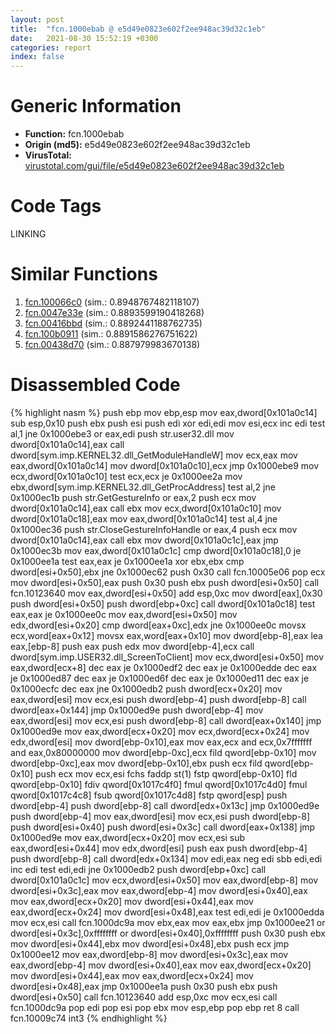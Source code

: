 ```yaml
---
layout: post
title:  "fcn.1000ebab @ e5d49e0823e602f2ee948ac39d32c1eb"
date:   2021-08-30 15:52:19 +0300
categories: report
index: false
---
```


# Generic Information
- **Function:** fcn.1000ebab
- **Origin (md5):** e5d49e0823e602f2ee948ac39d32c1eb
- **VirusTotal:** [virustotal.com/gui/file/e5d49e0823e602f2ee948ac39d32c1eb][virustotal_ref]

# Code Tags
<span class="tag" id="LINKING">LINKING</span>


# Similar Functions

1. [fcn.100066c0][similar_1_ref] (sim.: 0.8948767482118107)
2. [fcn.0047e33e][similar_2_ref] (sim.: 0.8893599190418268)
3. [fcn.00416bbd][similar_3_ref] (sim.: 0.8892441188762735)
4. [fcn.100b0911][similar_4_ref] (sim.: 0.8891586276751622)
5. [fcn.00438d70][similar_5_ref] (sim.: 0.887979983670138)


# Disassembled Code

{% highlight nasm %}
push ebp
mov ebp,esp
mov eax,dword[0x101a0c14]
sub esp,0x10
push ebx
push esi
push edi
xor edi,edi
mov esi,ecx
inc edi
test al,1
jne 0x1000ebe3
or eax,edi
push str.user32.dll
mov dword[0x101a0c14],eax
call dword[sym.imp.KERNEL32.dll_GetModuleHandleW]
mov ecx,eax
mov eax,dword[0x101a0c14]
mov dword[0x101a0c10],ecx
jmp 0x1000ebe9
mov ecx,dword[0x101a0c10]
test ecx,ecx
je 0x1000ee2a
mov ebx,dword[sym.imp.KERNEL32.dll_GetProcAddress]
test al,2
jne 0x1000ec1b
push str.GetGestureInfo
or eax,2
push ecx
mov dword[0x101a0c14],eax
call ebx
mov ecx,dword[0x101a0c10]
mov dword[0x101a0c18],eax
mov eax,dword[0x101a0c14]
test al,4
jne 0x1000ec36
push str.CloseGestureInfoHandle
or eax,4
push ecx
mov dword[0x101a0c14],eax
call ebx
mov dword[0x101a0c1c],eax
jmp 0x1000ec3b
mov eax,dword[0x101a0c1c]
cmp dword[0x101a0c18],0
je 0x1000ee1a
test eax,eax
je 0x1000ee1a
xor ebx,ebx
cmp dword[esi+0x50],ebx
jne 0x1000ec62
push 0x30
call fcn.10005e06
pop ecx
mov dword[esi+0x50],eax
push 0x30
push ebx
push dword[esi+0x50]
call fcn.10123640
mov eax,dword[esi+0x50]
add esp,0xc
mov dword[eax],0x30
push dword[esi+0x50]
push dword[ebp+0xc]
call dword[0x101a0c18]
test eax,eax
je 0x1000ee0c
mov eax,dword[esi+0x50]
mov edx,dword[esi+0x20]
cmp dword[eax+0xc],edx
jne 0x1000ee0c
movsx ecx,word[eax+0x12]
movsx eax,word[eax+0x10]
mov dword[ebp-8],eax
lea eax,[ebp-8]
push eax
push edx
mov dword[ebp-4],ecx
call dword[sym.imp.USER32.dll_ScreenToClient]
mov ecx,dword[esi+0x50]
mov eax,dword[ecx+8]
dec eax
je 0x1000edf2
dec eax
je 0x1000edde
dec eax
je 0x1000ed87
dec eax
je 0x1000ed6f
dec eax
je 0x1000ed11
dec eax
je 0x1000ecfc
dec eax
jne 0x1000edb2
push dword[ecx+0x20]
mov eax,dword[esi]
mov ecx,esi
push dword[ebp-4]
push dword[ebp-8]
call dword[eax+0x144]
jmp 0x1000ed9e
push dword[ebp-4]
mov eax,dword[esi]
mov ecx,esi
push dword[ebp-8]
call dword[eax+0x140]
jmp 0x1000ed9e
mov eax,dword[ecx+0x20]
mov ecx,dword[ecx+0x24]
mov edx,dword[esi]
mov dword[ebp-0x10],eax
mov eax,ecx
and ecx,0x7fffffff
and eax,0x80000000
mov dword[ebp-0xc],ecx
fild qword[ebp-0x10]
mov dword[ebp-0xc],eax
mov dword[ebp-0x10],ebx
push ecx
fild qword[ebp-0x10]
push ecx
mov ecx,esi
fchs
faddp st(1)
fstp qword[ebp-0x10]
fld qword[ebp-0x10]
fdiv qword[0x1017c4f0]
fmul qword[0x1017c4d0]
fmul qword[0x1017c4c8]
fsub qword[0x1017c4d8]
fstp qword[esp]
push dword[ebp-4]
push dword[ebp-8]
call dword[edx+0x13c]
jmp 0x1000ed9e
push dword[ebp-4]
mov eax,dword[esi]
mov ecx,esi
push dword[ebp-8]
push dword[esi+0x40]
push dword[esi+0x3c]
call dword[eax+0x138]
jmp 0x1000ed9e
mov eax,dword[ecx+0x20]
mov ecx,esi
sub eax,dword[esi+0x44]
mov edx,dword[esi]
push eax
push dword[ebp-4]
push dword[ebp-8]
call dword[edx+0x134]
mov edi,eax
neg edi
sbb edi,edi
inc edi
test edi,edi
jne 0x1000edb2
push dword[ebp+0xc]
call dword[0x101a0c1c]
mov ecx,dword[esi+0x50]
mov eax,dword[ebp-8]
mov dword[esi+0x3c],eax
mov eax,dword[ebp-4]
mov dword[esi+0x40],eax
mov eax,dword[ecx+0x20]
mov dword[esi+0x44],eax
mov eax,dword[ecx+0x24]
mov dword[esi+0x48],eax
test edi,edi
je 0x1000edda
mov ecx,esi
call fcn.1000dc9a
mov ebx,eax
mov eax,ebx
jmp 0x1000ee21
or dword[esi+0x3c],0xffffffff
or dword[esi+0x40],0xffffffff
push 0x30
push ebx
mov dword[esi+0x44],ebx
mov dword[esi+0x48],ebx
push ecx
jmp 0x1000ee12
mov eax,dword[ebp-8]
mov dword[esi+0x3c],eax
mov eax,dword[ebp-4]
mov dword[esi+0x40],eax
mov eax,dword[ecx+0x20]
mov dword[esi+0x44],eax
mov eax,dword[ecx+0x24]
mov dword[esi+0x48],eax
jmp 0x1000ee1a
push 0x30
push ebx
push dword[esi+0x50]
call fcn.10123640
add esp,0xc
mov ecx,esi
call fcn.1000dc9a
pop edi
pop esi
pop ebx
mov esp,ebp
pop ebp
ret 8
call fcn.10009c74
int3
{% endhighlight %}


[similar_1_ref]: /report/fcn.100066c0@4c3818fdf32d89a09257dbc9d3e142ea
[similar_2_ref]: /report/fcn.0047e33e@d96761eb00d2d97e2b6f5ffffed0b46a
[similar_3_ref]: /report/fcn.00416bbd@9c2b894b84f59672d8be2e984066f76f
[similar_4_ref]: /report/fcn.100b0911@a0ac129ff3ea4c0dfa9529c259a9502c
[similar_5_ref]: /report/fcn.00438d70@4fe6510221c33bf023f6abed461fc13f
[virustotal_ref]: https://www.virustotal.com/gui/file/e5d49e0823e602f2ee948ac39d32c1eb